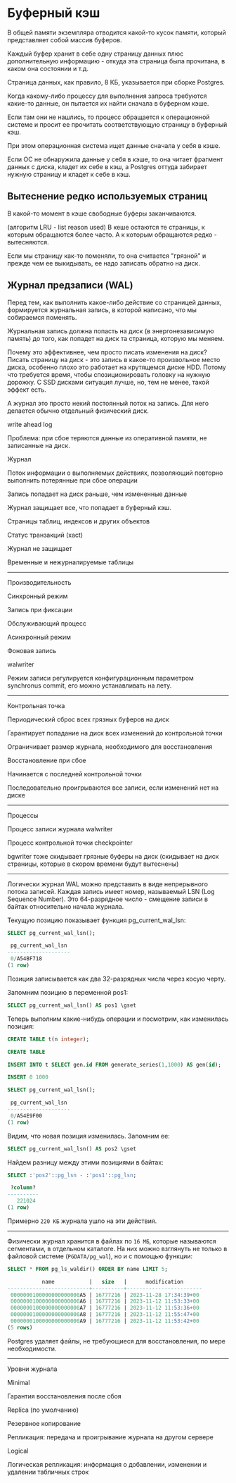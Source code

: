 # Буферный кэш

В общей памяти экземпляра отводится какой-то кусок памяти, который представляет собой массив буферов.

Каждый буфер хранит в себе одну страницу данных плюс дополнительную информацию - откуда эта страница была прочитана, в каком она состоянии и т.д.

Страница данных, как правило, 8 КБ, указывается при сборке Postgres.

Когда какому-либо процессу для выполнения запроса требуются какие-то данные, он пытается их найти сначала в буферном кэше.

Если там они не нашлись, то процесс обращается к операционной системе и просит ее прочитать соответствующую страницу в буферный кэш.

При этом операционная система ищет данные сначала у себя в кэше.

Если ОС не обнаружила данные у себя в кэше, то она читает фрагмент данных с диска, кладет их себе в кэш, а Postgres оттуда забирает нужную страницу и кладет к себе в кэш.




## Вытеснение редко используемых страниц

В какой-то момент в кэше свободные буферы заканчиваются.

(алгоритм LRU - list reason used)
В кеше остаются те страницы, к которым обращаются более часто. А к которым обращаются редко - вытесняются.

Если мы страницу как-то поменяли, то она считается "грязной" и прежде чем ее выкидывать, ее надо записать обратно на диск.




## Журнал предзаписи (WAL)

Перед тем, как выполнить какое-либо действие со страницей данных, формируется журнальная запись, в которой написано, что мы собираемся поменять.

Журнальная запись должна попасть на диск (в энергонезависимую память) до того, как попадет на диск та страница, которую мы меняем.

Почему это эффективнее, чем просто писать изменения на диск?
Писать страницу на диск - это запись в какое-то произвольное место диска, особенно плохо это работает на крутящемся диске HDD.
Потому что требуется время, чтобы спозиционировать головку на нужную дорожку.
С SSD дисками ситуация лучше, но, тем не менее, такой эффект есть.

А журнал это просто некий постоянный поток на запись. Для него делается обычно отдельный физический диск.

write ahead log

Проблема: при сбое теряются данные из оперативной памяти, не записанные на диск.


Журнал

Поток информации о выполняемых действиях, позволяющий повторно выполнить потерянные при сбое операции

Запись попадает на диск раньше, чем измененные данные


Журнал защищает все, что попадает в буферный кэш.

Страницы таблиц, индексов и других объектов

Статус транзакций (xact)


Журнал не защищает

Временные и нежурналируемые таблицы

---
Производительность


Синхронный режим

Запись при фиксации

Обслуживающий процесс


Асинхронный режим

Фоновая запись

walwriter


Режим записи регулируется конфигурационным параметром synchronus commit, его можно устанавливать на лету.

---


Контрольная точка


Периодический сброс всех грязных буферов на диск

Гарантирует попадание на диск всех изменений до контрольной точки

Ограничивает размер журнала, необходимого для восстановления


Восстановление при сбое

Начинается с последней контрольной точки

Последовательно проигрываются все записи, если изменений нет на диске


---
Процессы

Процесс записи журнала walwriter

Процесс контрольной точки checkpointer

bgwriter тоже скидывает грязные буферы на диск (скидывает на диск страницы, которые в скором времени будут вытеснены)



-----

Логически журнал WAL можно представить в виде непрерывного потока записей.
Каждая запись имеет номер, называемый LSN (Log Sequence Number).
Это 64-разрядное число - смещение записи в байтах относительно начала журнала.

Текущую позицию показывает функция pg_current_wal_lsn:

```sql
SELECT pg_current_wal_lsn();

 pg_current_wal_lsn 
--------------------
 0/A54BF718
(1 row)
```
Позиция записывается как два 32-разрядных числа через косую черту.

Запомним позицию в переменной pos1:
```sql
SELECT pg_current_wal_lsn() AS pos1 \gset
```

Теперь выполним какие-нибудь операции и посмотрим, как изменилась позиция:
```sql
CREATE TABLE t(n integer);

CREATE TABLE
```

```sql
INSERT INTO t SELECT gen.id FROM generate_series(1,1000) AS gen(id);

INSERT 0 1000
```

```sql
SELECT pg_current_wal_lsn();

 pg_current_wal_lsn 
--------------------
 0/A54E9F00
(1 row)
```

Видим, что новая позиция изменилась. Запомним ее:
```sql
SELECT pg_current_wal_lsn() AS pos2 \gset
```

Найдем разницу между этими позициями в байтах:
```sql
SELECT :'pos2'::pg_lsn - :'pos1'::pg_lsn;

 ?column? 
----------
   221024
(1 row)
```

Примерно `220 КБ` журнала ушло на эти действия.

---




Физически журнал хранится в файлах по `16 МБ`, которые называются сегментами, в отдельном каталоге.
На них можно взглянуть не только в файловой системе (`PGDATA/pg_wal`), но и с помощью функции:
```sql
SELECT * FROM pg_ls_waldir() ORDER BY name LIMIT 5;

           name           |   size   |      modification      
--------------------------+----------+------------------------
 0000000100000000000000A5 | 16777216 | 2023-11-28 17:34:39+00 
 0000000100000000000000A6 | 16777216 | 2023-11-12 11:53:33+00 
 0000000100000000000000A7 | 16777216 | 2023-11-12 11:53:36+00 
 0000000100000000000000A8 | 16777216 | 2023-11-12 11:55:47+00 
 0000000100000000000000A9 | 16777216 | 2023-11-12 11:53:42+00 
(5 rows)
```

Postgres удаляет файлы, не требующиеся для восстановления, по мере необходимости.

----------------


Уровни журнала 


Minimal

Гарантия восстановления после сбоя


Replica (по умолчанию)

Резервное копирование

Репликация: передача и проигрывание журнала на другом сервере


Logical

Логическая репликация: информация о добавлении, изменении и удалении табличных строк








